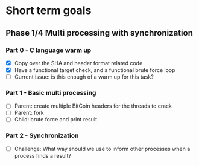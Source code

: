 # Short term goals

## Phase 1/4 Multi processing with synchronization

### Part 0 - C language warm up
- [X] Copy over the SHA and header format related code
- [X] Have a functional target check, and a functional brute force loop
- [ ] Current issue: is this enough of a warm up for this task?

### Part 1 - Basic multi processing
- [ ] Parent: create multiple BitCoin headers for the threads to crack
- [ ] Parent: fork
- [ ] Child: brute force and print result

### Part 2 - Synchronization
- [ ] Challenge: What way should we use to inform other processes when a process finds a result?